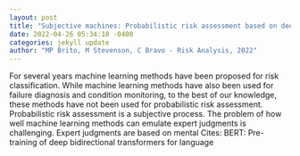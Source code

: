```yaml
--- 
layout: post 
title: "Subjective machines: Probabilistic risk assessment based on deep learning of soft information" 
date: 2022-04-26 05:34:18 -0400 
categories: jekyll update 
author: "MP Brito, M Stevenson, C Bravo - Risk Analysis, 2022" 
--- 
```

For several years machine learning methods have been proposed for risk classification. While machine learning methods have also been used for failure diagnosis and condition monitoring, to the best of our knowledge, these methods have not been used for probabilistic risk assessment. Probabilistic risk assessment is a subjective process. The problem of how well machine learning methods can emulate expert judgments is challenging. Expert judgments are based on mental Cites: BERT: Pre-training of deep bidirectional transformers for language
